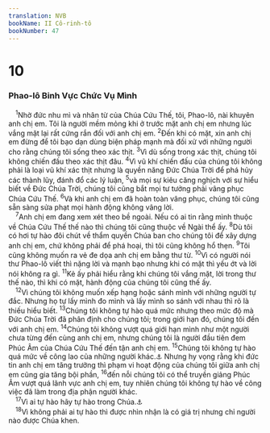 ```yaml
---
translation: NVB
bookName: II Cô-rinh-tô 
bookNumber: 47
---
```


<div class="title"><h1>10</h1><h3>Phao-lô Binh Vực Chức Vụ Mình </h3></div>
<span class="verse 2co_10_1"> <sup>1</sup>Nhờ đức nhu mì và nhân từ của Chúa Cứu Thế, tôi, Phao-lô, nài khuyên anh chị em. Tôi là người mềm mỏng khi ở trước mặt anh chị em nhưng lúc vắng mặt lại rất cứng rắn đối với anh chị em. </span>
<span class="verse 2co_10_2"><sup>2</sup>Đến khi có mặt, xin anh chị em đừng để tôi bạo dạn dùng biện pháp mạnh mà đối xử với những người cho rằng chúng tôi sống theo xác thịt. </span>
<span class="verse 2co_10_3"><sup>3</sup>Vì dù sống trong xác thịt, chúng tôi không chiến đấu theo xác thịt đâu. </span>
<span class="verse 2co_10_4"><sup>4</sup>Vì vũ khí chiến đấu của chúng tôi không phải là loại vũ khí xác thịt nhưng là quyền năng Đức Chúa Trời để phá hủy các thành lũy, đánh đổ các lý luận, </span>
<span class="verse 2co_10_5"><sup>5</sup>và mọi sự kiêu căng nghịch với sự hiểu biết về Đức Chúa Trời, chúng tôi cũng bắt mọi tư tưởng phải vâng phục Chúa Cứu Thế. </span>
<span class="verse 2co_10_6"><sup>6</sup>Và khi anh chị em đã hoàn toàn vâng phục, chúng tôi cũng sẵn sàng sửa phạt mọi hành động không vâng lời. <br/></span>
<span class="verse 2co_10_7"> <sup>7</sup>Anh chị em đang xem xét theo bề ngoài. Nếu có ai tin rằng mình thuộc về Chúa Cứu Thế thế nào thì chúng tôi cũng thuộc về Ngài thể ấy. </span>
<span class="verse 2co_10_8"><sup>8</sup>Dù tôi có hơi tự hào đôi chút về thẩm quyền Chúa ban cho chúng tôi để xây dựng anh chị em, chứ không phải để phá hoại, thì tôi cũng không hổ thẹn. </span>
<span class="verse 2co_10_9"><sup>9</sup>Tôi cũng không muốn ra vẻ đe dọa anh chị em bằng thư từ. </span>
<span class="verse 2co_10_10"><sup>10</sup>Vì có người nói thư Phao-lô viết thì nặng lời và mạnh bạo nhưng khi có mặt thì yếu ớt và lời nói không ra gì. </span>
<span class="verse 2co_10_11"><sup>11</sup>Kẻ ấy phải hiểu rằng khi chúng tôi vắng mặt, lời trong thư thế nào, thì khi có mặt, hành động của chúng tôi cũng thế ấy. <br/></span>
<span class="verse 2co_10_12"> <sup>12</sup>Vì chúng tôi không muốn xếp hạng hoặc sánh mình với những người tự đắc. Nhưng họ tự lấy mình đo mình và lấy mình so sánh với nhau thì rõ là thiếu hiểu biết. </span>
<span class="verse 2co_10_13"><sup>13</sup>Chúng tôi không tự hào quá mức nhưng theo mức độ mà Đức Chúa Trời đã phân định cho chúng tôi; trong giới hạn đó, chúng tôi đến với anh chị em. </span>
<span class="verse 2co_10_14"><sup>14</sup>Chúng tôi không vượt quá giới hạn mình như một người chưa từng đến cùng anh chị em, nhưng chúng tôi là người đầu tiên đem Phúc Âm của Chúa Cứu Thế đến tận anh chị em. </span>
<span class="verse 2co_10_15"><sup>15</sup>Chúng tôi không tự hào quá mức về công lao của những người khác.<a data-toggle="tooltip" data-placement="bottom" title="Ctd: chúng tôi không vượt quá giới hạn mà tự hào về công lao của người khác">⚓</a> Nhưng hy vọng rằng khi đức tin anh chị em tăng trưởng thì phạm vi hoạt động của chúng tôi giữa anh chị em cũng gia tăng bội phần, </span>
<span class="verse 2co_10_16"><sup>16</sup>đến nỗi chúng tôi có thể truyền giảng Phúc Âm vượt quá lãnh vực anh chị em, tuy nhiên chúng tôi không tự hào về công việc đã làm trong địa phận người khác. <br/></span>
<span class="verse 2co_10_17"> <sup>17</sup>Vì ai tự hào hãy tự hào trong Chúa.<a data-toggle="tooltip" data-placement="bottom" title="Giê 9:24">⚓</a><br/></span>
<span class="verse 2co_10_18"> <sup>18</sup>Vì không phải ai tự hào thì được nhìn nhận là có giá trị nhưng chỉ người nào được Chúa khen. <br/></span>
